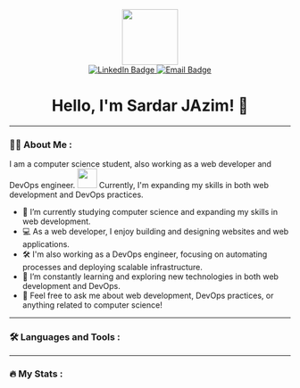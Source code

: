 <div align="center">
  <img src="https://media.giphy.com/media/M9gbBd9nbDrOTu1Mqx/giphy.gif" width="100"/>

  <div id="badges">
    <a href="https://www.linkedin.com/in/sardar-jazim-sajid-41022b2b3">
      <img src="https://img.shields.io/badge/LinkedIn-blue?style=for-the-badge&logo=linkedin&logoColor=white" alt="LinkedIn Badge"/>
    </a>
    <a href="mailto:sardarjazim1234@gmail.com">
      <img src="https://img.shields.io/badge/Email-red?style=for-the-badge&logo=gmail&logoColor=white" alt="Email Badge"/>
    </a>
  </div>

  <h1>Hello, I'm Sardar JAzim! 👋</h1>

  
</div>

---

### :man_technologist: About Me :

I am a computer science student, also working as a web developer and DevOps engineer. <img src="https://media.giphy.com/media/WUlplcMpOCEmTGBtBW/giphy.gif" width="35"> Currently, I'm expanding my skills in both web development and DevOps practices.

- 🔭 I’m currently studying computer science and expanding my skills in web development.
- 💻 As a web developer, I enjoy building and designing websites and web applications.
- 🛠️ I'm also working as a DevOps engineer, focusing on automating processes and deploying scalable infrastructure.
- 🌱 I’m constantly learning and exploring new technologies in both web development and DevOps.
- 💬 Feel free to ask me about web development, DevOps practices, or anything related to computer science!

---

### :hammer_and_wrench: Languages and Tools :

<div>
  <!-- Add your icons here -->
</div>

---

### :fire: My Stats :
<!-- Add your GitHub streak stats here -->


